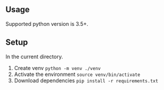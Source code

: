 ## Usage

Supported python version is 3.5+.

## Setup

In the current directory.

1. Create venv `python -m venv ./venv`
2. Activate the environment `source venv/bin/activate`
3. Download dependencies `pip install -r requirements.txt`